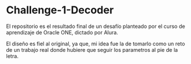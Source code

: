 # Challenge-1-Decoder
El repositorio es el resultado final de un desafío planteado por el curso de aprendizaje de Oracle ONE, dictado por Alura. 

El diseño es fiel al original, ya que, mi idea fue la de tomarlo como un reto de un trabajo real donde hubiere que seguir los parametros al pie de la letra.
